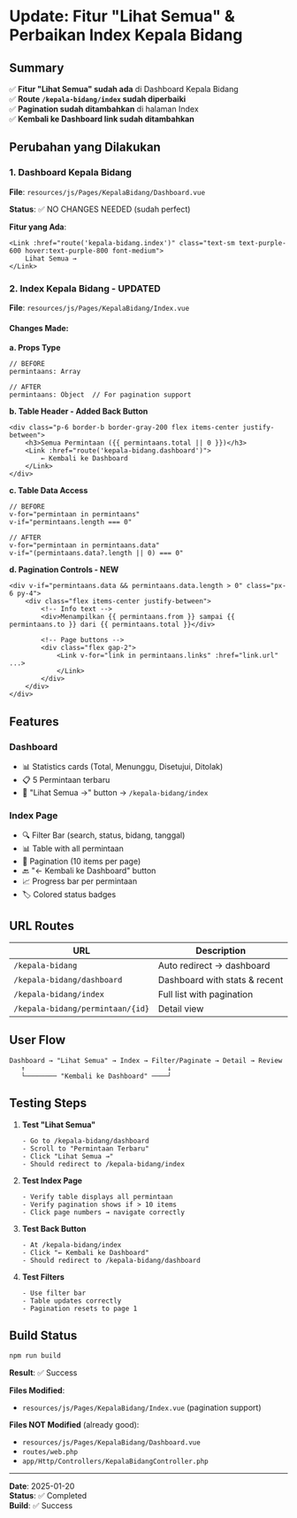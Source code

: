 # Update: Fitur "Lihat Semua" & Perbaikan Index Kepala Bidang

## Summary

✅ **Fitur "Lihat Semua" sudah ada** di Dashboard Kepala Bidang  
✅ **Route `/kepala-bidang/index` sudah diperbaiki**  
✅ **Pagination sudah ditambahkan** di halaman Index  
✅ **Kembali ke Dashboard link sudah ditambahkan**

## Perubahan yang Dilakukan

### 1. Dashboard Kepala Bidang

**File**: `resources/js/Pages/KepalaBidang/Dashboard.vue`

**Status**: ✅ NO CHANGES NEEDED (sudah perfect)

**Fitur yang Ada**:
```vue
<Link :href="route('kepala-bidang.index')" class="text-sm text-purple-600 hover:text-purple-800 font-medium">
    Lihat Semua →
</Link>
```

### 2. Index Kepala Bidang - UPDATED

**File**: `resources/js/Pages/KepalaBidang/Index.vue`

#### Changes Made:

**a. Props Type**
```vue
// BEFORE
permintaans: Array

// AFTER
permintaans: Object  // For pagination support
```

**b. Table Header - Added Back Button**
```vue
<div class="p-6 border-b border-gray-200 flex items-center justify-between">
    <h3>Semua Permintaan ({{ permintaans.total || 0 }})</h3>
    <Link :href="route('kepala-bidang.dashboard')">
        ← Kembali ke Dashboard
    </Link>
</div>
```

**c. Table Data Access**
```vue
// BEFORE
v-for="permintaan in permintaans"
v-if="permintaans.length === 0"

// AFTER
v-for="permintaan in permintaans.data"
v-if="(permintaans.data?.length || 0) === 0"
```

**d. Pagination Controls - NEW**
```vue
<div v-if="permintaans.data && permintaans.data.length > 0" class="px-6 py-4">
    <div class="flex items-center justify-between">
        <!-- Info text -->
        <div>Menampilkan {{ permintaans.from }} sampai {{ permintaans.to }} dari {{ permintaans.total }}</div>
        
        <!-- Page buttons -->
        <div class="flex gap-2">
            <Link v-for="link in permintaans.links" :href="link.url" ...>
            </Link>
        </div>
    </div>
</div>
```

## Features

### Dashboard
- 📊 Statistics cards (Total, Menunggu, Disetujui, Ditolak)
- 📋 5 Permintaan terbaru
- 🔗 "Lihat Semua →" button → `/kepala-bidang/index`

### Index Page
- 🔍 Filter Bar (search, status, bidang, tanggal)
- 📊 Table with all permintaan
- 📄 Pagination (10 items per page)
- 🔙 "← Kembali ke Dashboard" button
- 📈 Progress bar per permintaan
- 🏷️ Colored status badges

## URL Routes

| URL | Description |
|-----|-------------|
| `/kepala-bidang` | Auto redirect → dashboard |
| `/kepala-bidang/dashboard` | Dashboard with stats & recent |
| `/kepala-bidang/index` | Full list with pagination |
| `/kepala-bidang/permintaan/{id}` | Detail view |

## User Flow

```
Dashboard → "Lihat Semua" → Index → Filter/Paginate → Detail → Review
   ↑                                    ↓
   └──────── "Kembali ke Dashboard" ────┘
```

## Testing Steps

1. **Test "Lihat Semua"**
   ```
   - Go to /kepala-bidang/dashboard
   - Scroll to "Permintaan Terbaru"
   - Click "Lihat Semua →"
   - Should redirect to /kepala-bidang/index
   ```

2. **Test Index Page**
   ```
   - Verify table displays all permintaan
   - Verify pagination shows if > 10 items
   - Click page numbers → navigate correctly
   ```

3. **Test Back Button**
   ```
   - At /kepala-bidang/index
   - Click "← Kembali ke Dashboard"
   - Should redirect to /kepala-bidang/dashboard
   ```

4. **Test Filters**
   ```
   - Use filter bar
   - Table updates correctly
   - Pagination resets to page 1
   ```

## Build Status

```bash
npm run build
```

**Result**: ✅ Success

**Files Modified**:
- `resources/js/Pages/KepalaBidang/Index.vue` (pagination support)

**Files NOT Modified** (already good):
- `resources/js/Pages/KepalaBidang/Dashboard.vue`
- `routes/web.php`
- `app/Http/Controllers/KepalaBidangController.php`

---

**Date**: 2025-01-20  
**Status**: ✅ Completed  
**Build**: ✅ Success
